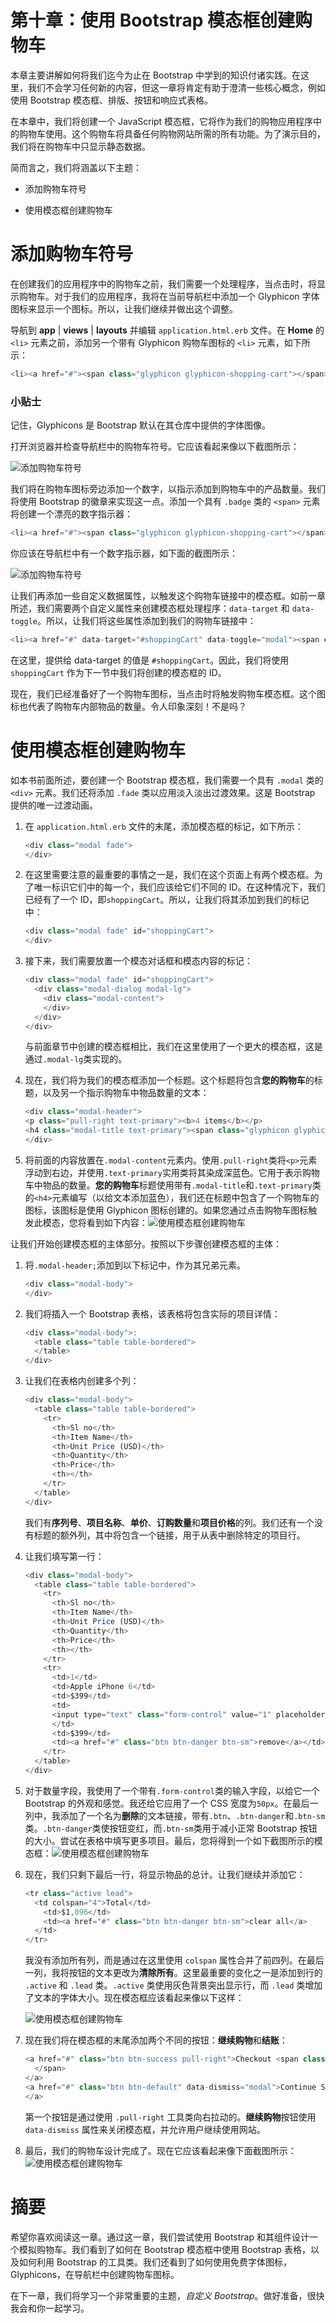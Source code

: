 # 第十章：使用 Bootstrap 模态框创建购物车

本章主要讲解如何将我们迄今为止在 Bootstrap 中学到的知识付诸实践。在这里，我们不会学习任何新的内容，但这一章将肯定有助于澄清一些核心概念，例如使用 Bootstrap 模态框、排版、按钮和响应式表格。

在本章中，我们将创建一个 JavaScript 模态框，它将作为我们的购物应用程序中的购物车使用。这个购物车将具备任何购物网站所需的所有功能。为了演示目的，我们将在购物车中只显示静态数据。

简而言之，我们将涵盖以下主题：

+   添加购物车符号

+   使用模态框创建购物车

# 添加购物车符号

在创建我们的应用程序中的购物车之前，我们需要一个处理程序，当点击时，将显示购物车。对于我们的应用程序，我将在当前导航栏中添加一个 Glyphicon 字体图标来显示一个图标。所以，让我们继续并做出这个调整。

导航到 **app** | **views** | **layouts** 并编辑 `application.html.erb` 文件。在 **Home** 的 `<li>` 元素之前，添加另一个带有 Glyphicon 购物车图标的 `<li>` 元素，如下所示：

```js
<li><a href="#"><span class="glyphicon glyphicon-shopping-cart"></span></a></li>
```

### 小贴士

记住，Glyphicons 是 Bootstrap 默认在其仓库中提供的字体图像。

打开浏览器并检查导航栏中的购物车符号。它应该看起来像以下截图所示：

![添加购物车符号](img/3167_10_01.jpg)

我们将在购物车图标旁边添加一个数字，以指示添加到购物车中的产品数量。我们将使用 Bootstrap 的徽章来实现这一点。添加一个具有 `.badge` 类的 `<span>` 元素将创建一个漂亮的数字指示器：

```js
<li><a href="#"><span class="glyphicon glyphicon-shopping-cart"></span> <span class="badge">4</span></a></li>
```

你应该在导航栏中有一个数字指示器，如下面的截图所示：

![添加购物车符号](img/3167_10_02.jpg)

让我们再添加一些自定义数据属性，以触发这个购物车链接中的模态框。如前一章所述，我们需要两个自定义属性来创建模态框处理程序：`data-target` 和 `data-toggle`。所以，让我们将这些属性添加到我们的购物车链接中：

```js
<li><a href="#" data-target="#shoppingCart" data-toggle="modal"><span class="glyphicon glyphicon-shopping-cart"></span> <span class="badge">4</span></a></li>
```

在这里，提供给 data-target 的值是 `#shoppingCart`。因此，我们将使用 `shoppingCart` 作为下一节中我们将创建的模态框的 ID。

现在，我们已经准备好了一个购物车图标，当点击时将触发购物车模态框。这个图标也代表了购物车内部物品的数量。令人印象深刻！不是吗？

# 使用模态框创建购物车

如本书前面所述，要创建一个 Bootstrap 模态框，我们需要一个具有 `.modal` 类的 `<div>` 元素。我们还将添加 `.fade` 类以应用淡入淡出过渡效果。这是 Bootstrap 提供的唯一过渡动画。

1.  在 `application.html.erb` 文件的末尾，添加模态框的标记，如下所示：

    ```js
    <div class="modal fade">
    </div>
    ```

1.  在这里需要注意的最重要的事情之一是，我们在这个页面上有两个模态框。为了唯一标识它们中的每一个，我们应该给它们不同的 ID。在这种情况下，我们已经有了一个 ID，即`shoppingCart`。所以，让我们将其添加到我们的标记中：

    ```js
    <div class="modal fade" id="shoppingCart">
    </div>
    ```

1.  接下来，我们需要放置一个模态对话框和模态内容的标记：

    ```js
    <div class="modal fade" id="shoppingCart">
      <div class="modal-dialog modal-lg">
        <div class="modal-content">
        </div>
      </div>
    </div>
    ```

    与前面章节中创建的模态框相比，我们在这里使用了一个更大的模态框，这是通过`.modal-lg`类实现的。

1.  现在，我们将为我们的模态框添加一个标题。这个标题将包含**您的购物车**的标题，以及另一个指示购物车中物品数量的文本：

    ```js
    <div class="modal-header">
    <p class="pull-right text-primary"><b>4 items</b></p>
    <h4 class="modal-title text-primary"><span class="glyphicon glyphicon-shopping-cart"></span> Your Cart </h4>
    </div>
    ```

1.  将前面的内容放置在`.modal-content`元素内。使用`.pull-right`类将`<p>`元素浮动到右边，并使用`.text-primary`实用类将其染成深蓝色。它用于表示购物车中物品的数量。**您的购物车**标题使用带有`.modal-title`和`.text-primary`类的`<h4>`元素编写（以给文本添加蓝色），我们还在标题中包含了一个购物车的图标，该图标是使用 Glyphicon 图标创建的。如果您通过点击购物车图标触发此模态，您将看到如下内容：![使用模态框创建购物车](img/3167_10_03.jpg)

让我们开始创建模态框的主体部分。按照以下步骤创建模态框的主体：

1.  将`.modal-header;`添加到以下标记中，作为其兄弟元素。

    ```js
    <div class="modal-body">
    </div>
    ```

1.  我们将插入一个 Bootstrap 表格，该表格将包含实际的项目详情：

    ```js
    <div class="modal-body">:
      <table class="table table-bordered">
      </table>
    </div>
    ```

1.  让我们在表格内创建多个列：

    ```js
    <div class="modal-body">
      <table class="table table-bordered">
        <tr>
          <th>Sl no</th>
          <th>Item Name</th>
          <th>Unit Price (USD)</th>
          <th>Quantity</th>
          <th>Price</th>
          <th></th>
        </tr>
      </table>
    </div>
    ```

    我们有**序列号**、**项目名称**、**单价**、**订购数量**和**项目价格**的列。我们还有一个没有标题的额外列，其中将包含一个链接，用于从表中删除特定的项目行。

1.  让我们填写第一行：

    ```js
    <div class="modal-body">
      <table class="table table-bordered">
        <tr>
          <th>Sl no</th>
          <th>Item Name</th>
          <th>Unit Price (USD)</th>
          <th>Quantity</th>
          <th>Price</th>
          <th></th>
        </tr>
        <tr>
          <td>1</td>
          <td>Apple iPhone 6</td>
          <td>$399</td>
          <td>
          <input type="text" class="form-control" value="1" placeholder="Enter Quantity" style="width: 50px;" />
          </td>
          <td>$399</td>
          <td><a href="#" class="btn btn-danger btn-sm">remove</a></td>
        </tr>
      </table>
    </div>
    ```

1.  对于数量字段，我使用了一个带有`.form-control`类的输入字段，以给它一个 Bootstrap 的外观和感觉。我还给它应用了一个 CSS 宽度为`50px`。在最后一列中，我添加了一个名为**删除**的文本链接，带有`.btn`、`.btn-danger`和`.btn-sm`类。`.btn-danger`类使按钮变红，而`.btn-sm`类用于减小正常 Bootstrap 按钮的大小。尝试在表格中填写更多项目。最后，您将得到一个如下截图所示的模态框：![使用模态框创建购物车](img/3167_10_04.jpg)

1.  现在，我们只剩下最后一行，将显示物品的总计。让我们继续并添加它：

    ```js
    <tr class="active lead">
      <td colspan="4">Total</td>
        <td>$1,096</td>
        <td><a href="#" class="btn btn-danger btn-sm">clear all</a>
      </td>
    </tr>
    ```

    我没有添加所有列，而是通过在这里使用 `colspan` 属性合并了前四列。在最后一列，我将按钮的文本更改为**清除所有**。这里最重要的变化之一是添加到行的 `.active` 和 `.lead` 类。`.active` 类使用灰色背景突出显示行，而 `.lead` 类增加了文本的字体大小。现在模态框应该看起来像以下这样：

    ![使用模态框创建购物车](img/3167_10_05.jpg)

1.  现在我们将在模态框的末尾添加两个不同的按钮：**继续购物**和**结账**：

    ```js
    <a href="#" class="btn btn-success pull-right">Checkout <span class="glyphicon glyphicon-chevron-right">
      </span>
    </a>
    <a href="#" class="btn btn-default" data-dismiss="modal">Continue Shopping
    </a>
    ```

    第一个按钮是通过使用 `.pull-right` 工具类向右拉动的。**继续购物**按钮使用 `data-dismiss` 属性来关闭模态框，并允许用户继续使用网站。

1.  最后，我们的购物车设计完成了。现在它应该看起来像下面截图所示：![使用模态框创建购物车](img/3167_10_06.jpg)

# 摘要

希望你喜欢阅读这一章。通过这一章，我们尝试使用 Bootstrap 和其组件设计一个模拟购物车。我们看到了如何在 Bootstrap 模态框中使用 Bootstrap 表格，以及如何利用 Bootstrap 的工具类。我们还看到了如何使用免费字体图标，Glyphicons，在导航栏中创建购物车图标。

在下一章，我们将学习一个非常重要的主题，*自定义 Bootstrap*。做好准备，很快我会和你一起学习。
